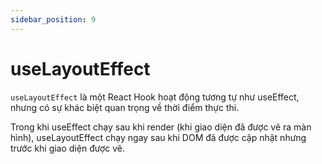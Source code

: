 ```yaml
---
sidebar_position: 9
---
```


# useLayoutEffect

`useLayoutEffect` là một React Hook hoạt động tương tự như useEffect, nhưng có sự khác biệt quan trọng về thời điểm thực thi.

Trong khi useEffect chạy sau khi render (khi giao diện đã được vẽ ra màn hình), useLayoutEffect chạy ngay sau khi DOM đã được cập nhật nhưng trước khi giao diện được vẽ.

<!-- 5 // 2. Cập nhật DOM (mutated)
23
2
3
// useEffect
4
// 1. Cập nhật lại state
6
// 3. Render lại UI
7
8
9
// 4. Gọi Cleanup nếu deps thay đổi
// 5. Gọi useEffect callback
10 // useLayoutEffect
11
// 1. Cập nhật lại state
12 // 2. Cập nhật DOM (mutated)
13
// 3. Gọi cleanup nếu deps thay đổi (sync) 14 // 4. Gọi useLayoutEffect callback (sync) 15 // 5. Render lại UI
16 -->

<!-- TODO: update later -->
